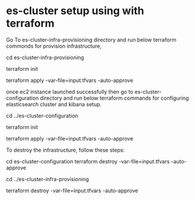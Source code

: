 # es-cluster setup using with terraform

Go To es-cluster-infra-provisioning directory and run below terraform commonds for provision infrastructure,

cd es-cluster-infra-provisioning

terraform init

terraform apply -var-file=input.tfvars -auto-approve

once ec2 instance launched successfully then go to es-cluster-configuration directory and run below terraform commands for configuring elasticsearch cluster and kibana setup.

cd ../es-cluster-configuration

terraform init

terraform apply -var-file=input.tfvars -auto-approve


To destroy the infrastructure, follow these steps:

cd es-cluster-configuration
terraform destroy -var-file=input.tfvars -auto-approve

cd ../es-cluster-infra-provisioning

terraform destroy -var-file=input.tfvars -auto-approve
